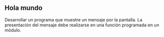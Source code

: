 ## Hola mundo
Desarrollar un programa que muestre un mensaje por la pantalla. 
La presentación del mensaje debe realizarse en una función programada en un módulo.